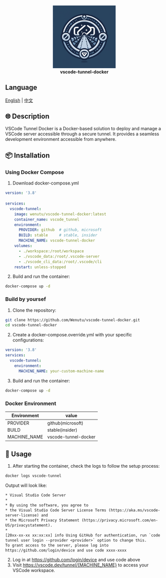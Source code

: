 <p align="center">
    <img src="./images/logo.png" alt="VSCode Tunnel Docker Logo" width="200" height="200">
    <br>
    <b>vscode-tunnel-docker</b>
</p>

## Language
[English](https://github.com/Wenutu/vscode-tunnel-docker/blob/main/README.md) | [中文](https://github.com/Wenutu/vscode-tunnel-docker/blob/main/README.zh_CN.md)


## 🌐 Description
VSCode Tunnel Docker is a Docker-based solution to deploy and manage a VSCode server accessible through a secure tunnel. It provides a seamless development environment accessible from anywhere.

## 📦 Installation
### Using Docker Compose
1. Download docker-compose.yml
```yml
version: '3.8'

services:
  vscode-tunnel:
    image: wenutu/vscode-tunnel-docker:latest
    container_name: vscode_tunnel
    environment:
      PROVIDER: github  # github, microsoft
      BUILD: stable     # stable, insider
      MACHINE_NAME: vscode-tunnel-docker
    volumes:
      - ./workspace:/root/workspace
      - ./vscode_data:/root/.vscode-server
      - ./vscode_cli_data:/root/.vscode/cli
    restart: unless-stopped

```
2. Build and run the container:
```bash
docker-compose up -d
```

### Build by yoursef
1. Clone the repository:
```bash
git clone https://github.com/Wenutu/vscode-tunnel-docker.git
cd vscode-tunnel-docker
```
2. Create a docker-compose.override.yml with your specific configurations:
```yml
version: '3.8'
services:
  vscode-tunnel:
    environment:
      MACHINE_NAME: your-custom-machine-name
```
3. Build and run the container:
```bash
docker-compose up -d
```

### Docker Environment
| Environment      | value             |
| ------------- | ------------ |
| PROVIDER      | github(microsoft)    |
| BUILD         | stable(insider)      |
| MACHINE_NAME  | vscode-tunnel-docker |



## 🔧 Usage
1. After starting the container, check the logs to follow the setup process:
```bash
docker logs vscode-tunnel
```

Output will look like:
```less
* Visual Studio Code Server
*
* By using the software, you agree to
* the Visual Studio Code Server License Terms (https://aka.ms/vscode-server-license) and
* the Microsoft Privacy Statement (https://privacy.microsoft.com/en-US/privacystatement).
*
[20xx-xx-xx xx:xx:xx] info Using GitHub for authentication, run `code tunnel user login --provider <provider>` option to change this.
To grant access to the server, please log into https://github.com/login/device and use code xxxx-xxxx

```

2. Log in at https://github.com/login/device and use code above
3. Visit https://vscode.dev/tunnel/{MACHINE_NAME} to access your VSCode workspace.



